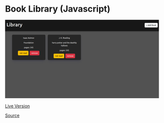 <h1>Book Library (Javascript)</h1>

<img src="img/website-picture.png" />

[Live Version](https://646e86681d3f4a2f8ec8b561--serene-swan-424d1e.netlify.app/)

<a href="https://www.theodinproject.com/lessons/node-path-javascript-library">Source</a> 
